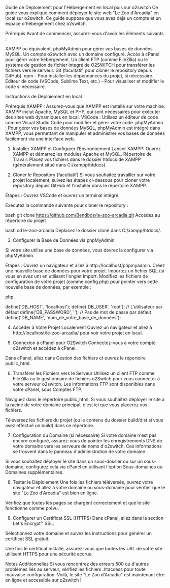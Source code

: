 Guide de Déploiement pour l'Hébergement en local puis sur o2switch
Ce guide vous explique comment déployer le site web "Le Zoo d'Arcadia" en local sur o2switch. Ce guide suppose que vous avez déjà un compte et un espace d'hébergement chez o2switch.

Prérequis
Avant de commencer, assurez-vous d'avoir les éléments suivants :

XAMPP ou équivalent.
phpMyAdmin pour gérer vos bases de données MySQL.
Un compte o2switch avec un domaine configuré.
Accès à cPanel pour gérer votre hébergement.
Un client FTP (comme FileZilla)  ou le système de gestion de fichier integré de O2SWITCH pour transférer les fichiers vers le serveur.
Git (facultatif, pour cloner le repository depuis GitHub).
npm - Pour installer les dépendances du projet, si nécessaire.
Éditeur de code (VSCode, Sublime Text, etc.) - Pour visualiser et modifier le code si nécessaire.

Instructions de Déploiement en local

Prérequis
XAMPP : Assurez-vous que XAMPP est installé sur votre machine. XAMPP inclut Apache, MySQL et PHP, qui sont nécessaires pour exécuter des sites web dynamiques en local.
VSCode : Utilisez un éditeur de code comme Visual Studio Code pour modifier et gérer votre code.
phpMyAdmin : Pour gérer vos bases de données MySQL, phpMyAdmin est intégré dans XAMPP, vous permettant de manipuler et administrer vos bases de données facilement via une interface web.


1. Installer XAMPP et Configurer l’Environnement
Lancer XAMPP: Ouvrez XAMPP et démarrez les modules Apache et MySQL.
Répertoire de Travail: Placez vos fichiers dans le dossier htdocs de XAMPP (généralement situé dans C:/xampp/htdocs).

2. Cloner le Repository (facultatif)
Si vous souhaitez travailler sur votre projet localement, suivez les étapes ci-dessous pour cloner votre repository depuis GitHub et l'installer dans le répertoire XAMPP.

Étapes :
Ouvrez VSCode et ouvrez un terminal intégré.

Exécutez la commande suivante pour cloner le repository :

bash
git clone https://github.com/Bendbds/le-zoo-arcadia.git
Accédez au répertoire du projet 

bash
cd le-zoo-arcadia
Déplacez le dossier cloné dans C:/xampp/htdocs/.

3. Configurer la Base de Données via phpMyAdmin
   
Si votre site utilise une base de données, vous devrez la configurer via phpMyAdmin.

Étapes :
Ouvrez un navigateur et allez à http://localhost/phpmyadmin.
Créez une nouvelle base de données pour votre projet.
Importez un fichier SQL (si vous en avez un) en utilisant l'onglet Import.
Modifiez les fichiers de configuration de votre projet (comme config.php) pour pointer vers cette nouvelle base de données, par exemple :

php

define('DB_HOST', 'localhost');
define('DB_USER', 'root');  // L’utilisateur par défaut
define('DB_PASSWORD', '');  // Pas de mot de passe par défaut
define('DB_NAME', 'nom_de_votre_base_de_données');

4. Accéder à Votre Projet Localement
Ouvrez un navigateur et allez à http://localhost/le-zoo-arcadia/ pour voir votre projet en local.

5. Connexion à cPanel pour O2Switch
Connectez-vous à votre compte o2switch et accédez à cPanel.

Dans cPanel, allez dans Gestion des fichiers et ouvrez le répertoire public_html.

6. Transférer les Fichiers vers le Serveur
Utilisez un client FTP comme FileZilla ou le gestionnaire de fichiers o2Switch pour vous connecter à votre serveur o2switch. Les informations FTP sont disponibles dans votre cPanel, sous Comptes FTP.

Naviguez dans le répertoire public_html. Si vous souhaitez déployer le site à la racine de votre domaine principal, c'est ici que vous placerez vos fichiers.

Téléversez les fichiers du projet (ou le contenu du dossier build/dist si vous avez effectué un build) dans ce répertoire.

7. Configuration du Domaine (si nécessaire)
Si votre domaine n'est pas encore configuré, assurez-vous de pointer les enregistrements DNS de votre domaine vers les serveurs de noms d'o2switch. Ces informations se trouvent dans le panneau d'administration de votre domaine.

Si vous souhaitez déployer le site dans un sous-dossier ou sur un sous-domaine, configurez cela via cPanel en utilisant l'option Sous-domaines ou Domaines supplémentaires.

8. Tester le Déploiement
Une fois les fichiers téléversés, ouvrez votre navigateur et allez à votre domaine ou sous-domaine pour vérifier que le site "Le Zoo d'Arcadia" est bien en ligne.

Vérifiez que toutes les pages se chargent correctement et que le site fonctionne comme prévu.

8. Configurer un Certificat SSL (HTTPS)
Dans cPanel, allez dans la section Let's Encrypt™ SSL.

Sélectionnez votre domaine et suivez les instructions pour générer un certificat SSL gratuit.

Une fois le certificat installé, assurez-vous que toutes les URL de votre site utilisent HTTPS pour une sécurité accrue.

Notes Additionnelles
Si vous rencontrez des erreurs 500 ou d'autres problèmes liés au serveur, vérifiez les fichiers .htaccess pour toute mauvaise configuration.
Voilà, le site "Le Zoo d'Arcadia" est maintenant être en ligne et accessible sur o2switch !
